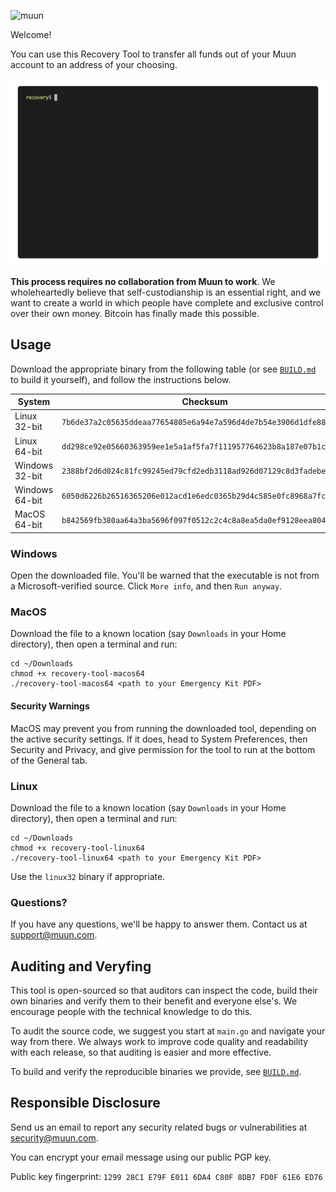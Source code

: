 ![muun](https://muun.com/images/github-banner-v2.png)

Welcome!

You can use this Recovery Tool to transfer all funds out of your Muun account to an address 
of your choosing.

![](readme/demo.gif)

**This process requires no collaboration from Muun to work**. We wholeheartedly believe that self-custodianship
is an essential right, and we want to create a world in which people have complete and exclusive
control over their own money. Bitcoin has finally made this possible.

## Usage

Download the appropriate binary from the following table (or see [`BUILD.md`](BUILD.md) to build it yourself),
and follow the instructions below.

| System | Checksum | Link |
| --- | --- | --- |
| Linux 32-bit | `7b6de37a2c05635ddeaa77654805e6a94e7a596d4de7b54e3906d1dfe881f0de` | [Download](https://raw.githubusercontent.com/muun/recovery/master/bin/recovery-tool-linux32) |
| Linux 64-bit | `dd298ce92e05660363959ee1e5a1af5fa7f111957764623b8a187e07b1c86159` | [Download](https://raw.githubusercontent.com/muun/recovery/master/bin/recovery-tool-linux64) |
| Windows 32-bit | `2388bf2d6d024c81fc99245ed79cfd2edb3118ad926d07129c8d3fadebe44f91` | [Download](https://raw.githubusercontent.com/muun/recovery/master/bin/recovery-tool-windows32.exe) |
| Windows 64-bit | `6050d6226b26516365206e012acd1e6edc0365b29d4c585e0fc8968a7fcd06b6` | [Download](https://raw.githubusercontent.com/muun/recovery/master/bin/recovery-tool-windows64.exe) |
| MacOS 64-bit | `b842569fb380aa64a3ba5696f097f0512c2c4c8a8ea5da0ef9128eea80404af8` | [Download](https://raw.githubusercontent.com/muun/recovery/master/bin/recovery-tool-macos64) |

### Windows

Open the downloaded file. You'll be warned that the executable is not from a Microsoft-verified
source. Click `More info`, and then `Run anyway`.


### MacOS

Download the file to a known location (say `Downloads` in your Home directory), then open a terminal
and run:

```
cd ~/Downloads
chmod +x recovery-tool-macos64
./recovery-tool-macos64 <path to your Emergency Kit PDF>
```

#### Security Warnings

MacOS may prevent you from running the downloaded tool, depending on the active security settings. If it
does, head to System Preferences, then Security and Privacy, and give permission for the tool to run at the
bottom of the General tab.

### Linux

Download the file to a known location (say `Downloads` in your Home directory), then open a terminal
and run:

```
cd ~/Downloads
chmod +x recovery-tool-linux64
./recovery-tool-linux64 <path to your Emergency Kit PDF>
```

Use the `linux32` binary if appropriate.

### Questions?

If you have any questions, we'll be happy to answer them. Contact us at [support@muun.com](mailto:support@muun.com).


## Auditing and Veryfing

This tool is open-sourced so that auditors can inspect the code, build their own binaries and 
verify them to their benefit and everyone else's. We encourage people with the technical knowledge 
to do this.

To audit the source code, we suggest you start at `main.go` and navigate your way from there. We 
always work to improve code quality and readability with each release, so that auditing is easier 
and more effective.

To build and verify the reproducible binaries we provide, see [`BUILD.md`](BUILD.md).

## Responsible Disclosure

Send us an email to report any security related bugs or vulnerabilities at [security@muun.com](mailto:security@muun.com).

You can encrypt your email message using our public PGP key.

Public key fingerprint: `1299 28C1 E79F E011 6DA4 C80F 8DB7 FD0F 61E6 ED76`
